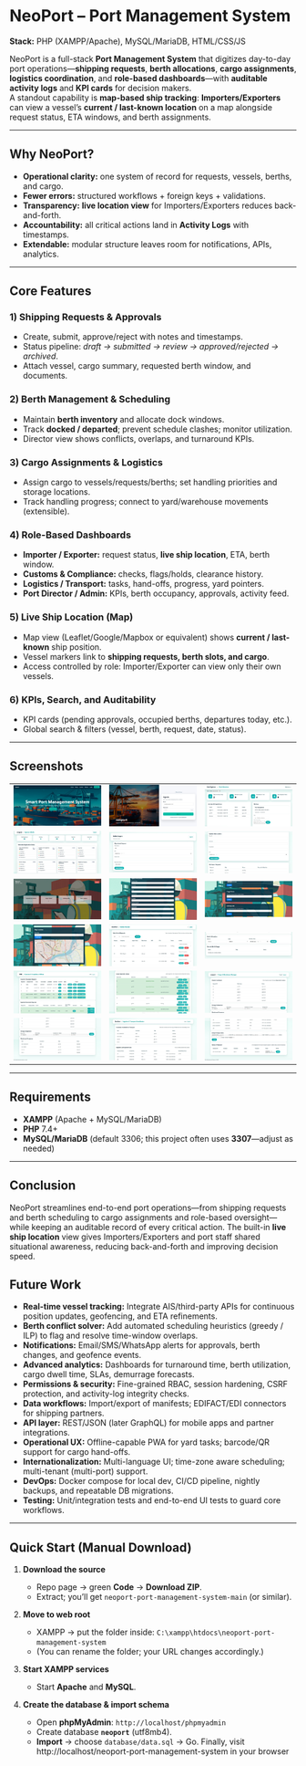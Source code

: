 # NeoPort – Port Management System
**Stack:** PHP (XAMPP/Apache), MySQL/MariaDB, HTML/CSS/JS

NeoPort is a full-stack **Port Management System** that digitizes day-to-day port operations—**shipping requests**, **berth allocations**, **cargo assignments**, **logistics coordination**, and **role-based dashboards**—with **auditable activity logs** and **KPI cards** for decision makers.  
A standout capability is **map-based ship tracking**: **Importers/Exporters** can view a vessel’s **current / last-known location** on a map alongside request status, ETA windows, and berth assignments.

---

## Why NeoPort?
- **Operational clarity:** one system of record for requests, vessels, berths, and cargo.
- **Fewer errors:** structured workflows + foreign keys + validations.
- **Transparency:** **live location view** for Importers/Exporters reduces back-and-forth.
- **Accountability:** all critical actions land in **Activity Logs** with timestamps.
- **Extendable:** modular structure leaves room for notifications, APIs, analytics.

---

## Core Features

### 1) Shipping Requests & Approvals
- Create, submit, approve/reject with notes and timestamps.
- Status pipeline: *draft → submitted → review → approved/rejected → archived*.
- Attach vessel, cargo summary, requested berth window, and documents.

### 2) Berth Management & Scheduling
- Maintain **berth inventory** and allocate dock windows.
- Track **docked / departed**; prevent schedule clashes; monitor utilization.
- Director view shows conflicts, overlaps, and turnaround KPIs.

### 3) Cargo Assignments & Logistics
- Assign cargo to vessels/requests/berths; set handling priorities and storage locations.
- Track handling progress; connect to yard/warehouse movements (extensible).

### 4) Role-Based Dashboards
- **Importer / Exporter:** request status, **live ship location**, ETA, berth window.
- **Customs & Compliance:** checks, flags/holds, clearance history.
- **Logistics / Transport:** tasks, hand-offs, progress, yard pointers.
- **Port Director / Admin:** KPIs, berth occupancy, approvals, activity feed.

### 5) **Live Ship Location (Map)**
- Map view (Leaflet/Google/Mapbox or equivalent) shows **current / last-known** ship position.
- Vessel markers link to **shipping requests, berth slots, and cargo**.
- Access controlled by role: Importer/Exporter can view only their own vessels.

### 6) KPIs, Search, and Auditability
- KPI cards (pending approvals, occupied berths, departures today, etc.).
- Global search & filters (vessel, berth, request, date, status).


---

## Screenshots



| | | |
|---|---|---|
| ![1](screenshots/1.jpg) | ![2](screenshots/2.jpg) | ![3](screenshots/3.jpg) |
| ![4](screenshots/4.jpg) | ![5](screenshots/5.jpg) | ![6](screenshots/6.jpg) |
| ![7](screenshots/7.jpg) | ![8](screenshots/8.jpg) | ![9](screenshots/9.jpg) |
| ![10](screenshots/10.jpg) | ![11](screenshots/11.jpg) | ![12](screenshots/12.jpg) |
| ![13](screenshots/13.jpg) | ![14](screenshots/14.jpg) | ![15](screenshots/15.jpg) |
| ![16](screenshots/16.jpg) | ![17](screenshots/17.jpg) | ![18](screenshots/18.jpg) |

---


## Requirements
- **XAMPP** (Apache + MySQL/MariaDB)  
- **PHP** 7.4+  
- **MySQL/MariaDB** (default 3306; this project often uses **3307**—adjust as needed)

---

## Conclusion

NeoPort streamlines end-to-end port operations—from shipping requests and berth scheduling to cargo assignments and role-based oversight—while keeping an auditable record of every critical action. The built-in **live ship location** view gives Importers/Exporters and port staff shared situational awareness, reducing back-and-forth and improving decision speed.

## Future Work

- **Real-time vessel tracking:** Integrate AIS/third-party APIs for continuous position updates, geofencing, and ETA refinements.
- **Berth conflict solver:** Add automated scheduling heuristics (greedy / ILP) to flag and resolve time-window overlaps.
- **Notifications:** Email/SMS/WhatsApp alerts for approvals, berth changes, and geofence events.
- **Advanced analytics:** Dashboards for turnaround time, berth utilization, cargo dwell time, SLAs, demurrage forecasts.
- **Permissions & security:** Fine-grained RBAC, session hardening, CSRF protection, and activity-log integrity checks.
- **Data workflows:** Import/export of manifests; EDIFACT/EDI connectors for shipping partners.
- **API layer:** REST/JSON (later GraphQL) for mobile apps and partner integrations.
- **Operational UX:** Offline-capable PWA for yard tasks; barcode/QR support for cargo hand-offs.
- **Internationalization:** Multi-language UI; time-zone aware scheduling; multi-tenant (multi-port) support.
- **DevOps:** Docker compose for local dev, CI/CD pipeline, nightly backups, and repeatable DB migrations.
- **Testing:** Unit/integration tests and end-to-end UI tests to guard core workflows.


---

## Quick Start (Manual Download)

1. **Download the source**
   - Repo page → green **Code** → **Download ZIP**.
   - Extract; you’ll get `neoport-port-management-system-main` (or similar).

2. **Move to web root**
   - XAMPP → put the folder inside: `C:\xampp\htdocs\neoport-port-management-system`
   - (You can rename the folder; your URL changes accordingly.)

3. **Start XAMPP services**
   - Start **Apache** and **MySQL**.

4. **Create the database & import schema**
   - Open **phpMyAdmin**: `http://localhost/phpmyadmin`
   - Create database **`neoport`** (utf8mb4).
   - **Import** → choose `database/data.sql` → Go.
Finally, visit http://localhost/neoport-port-management-system in your browser
